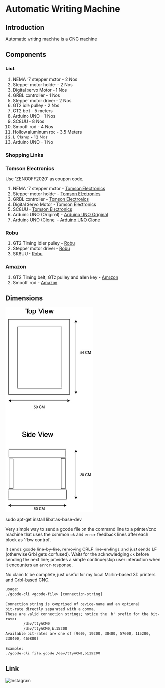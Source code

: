 # Automatic Writing Machine

## Introduction

Automatic writing machine is a CNC machine

## Components

### List

1. NEMA 17 stepper motor - 2 Nos
2. Stepper motor holder - 2 Nos
3. Digital servo Motor - 1 Nos
4. GRBL controller - 1 Nos
5. Stepper motor driver - 2 Nos
6. GT2 idle pulley - 2 Nos
7. GT2 belt - 5 meters
8. Arduino UNO - 1 Nos
9. SC8UU - 8 Nos
10. Smooth rod - 4 Nos
11. Hollow aluminum rod - 3.5 Meters
12. L Clamp - 12 Nos
13. Arduino UNO - 1 No

### Shopping Links

### Tomson Electronics

Use 'ZENOOFF2020' as coupon code.

1. NEMA 17 stepper motor - [Tomson Electronics](https://www.tomsonelectronics.com/products/nema-17-4-2kg-stepper-motor?_pos=2&_sid=9e4d3ee6c&_ss=r)
2. Stepper motor holder - [Tomson Electronics](https://www.tomsonelectronics.com/products/stepper-motor-mount?_pos=1&_sid=9e4d3ee6c&_ss=r)
3. GRBL controller - [Tomson Electronics](https://www.tomsonelectronics.com/products/buy-cnc-shield-v3-0-online-india?_pos=1&_sid=28ceda3e6&_ss=r)
4. Digital Servo Motor - [Tomson Electronics](https://www.tomsonelectronics.com/products/mg996r-digital-servo-motor?_pos=1&_sid=9771fbc69&_ss=r)
5. SC8UU - [Tomson Electronics](https://www.tomsonelectronics.com/products/sc8uu-8mm-linear-ball-bearing-slide-unit-for-cnc-3d-printer?_pos=1&_sid=580f07d8e&_ss=r)
6. Arduino UNO (Original) - [Arduino UNO Original](https://www.tomsonelectronics.com/products/buy-arduino-uno-rev-3-online-india?_pos=5&_sid=40eb6d1ed&_ss=r)
7. Arduino UNO (Clone) - [Arduino UNO Clone](https://www.tomsonelectronics.com/products/buy-arduino-uno-name-online-india?_pos=1&_sid=40eb6d1ed&_ss=r)

### Robu

1. GT2 Timing Idler pulley - [Robu](https://robu.in/product/aluminum-gt2-timing-idler-pulley-6mm-belt-20-tooth-5mm-bore-2pcs/)
2. Stepper motor driver - [Robu](https://robu.in/product/a4988-driver-stepper-motor-driver-good-quality/)
3. SK8UU - [Robu](https://robu.in/product/sk8-8mm-linear-bearing-rail-support-xyz-shaft-table-cnc-router-sh8a-2pcs/)

### Amazon

1. GT2 Timing belt, GT2 pulley and allen key - [Amazon](https://www.amazon.in/gp/product/B07CPM4WPV/ref=ppx_yo_dt_b_asin_title_o01_s00?ie=UTF8&psc=1)
2. Smooth rod - [Amazon](https://www.amazon.in/gp/product/B07RRJN298/ref=ppx_yo_dt_b_asin_title_o02_s00?ie=UTF8&psc=1)

## Dimensions

![Dimensions](documentation/images/body%20dimensions.jpg)

sudo apt-get install libatlas-base-dev


Very simple way to send a gcode file on the command line to a printer/cnc
machine that uses the common `ok` and `error` feedback lines after each
block as 'flow control'.

It sends gcode line-by-line, removing CRLF line-endings and just sends LF
(otherwise Grbl gets confused). Waits for the acknowledging `ok` before sending
the next line; provides a simple continue/stop user interaction when it
encounters an `error`-response.

No claim to be complete, just useful for my local Marlin-based 3D printers and
Grbl-based CNC.

```
usage:
./gcode-cli <gcode-file> [connection-string]

Connection string is comprised of device-name and an optional
bit-rate directly separated with a comma.
These are valid connection strings; notice the 'b' prefix for the bit-rate:
        /dev/ttyACM0
        /dev/ttyACM0,b115200
Available bit-rates are one of [9600, 19200, 38400, 57600, 115200, 230400, 460800]

Example:
./gcode-cli file.gcode /dev/ttyACM0,b115200
```
## Link
![Instagram](https://www.instagram.com/p/CB3QecQp9-C/)
